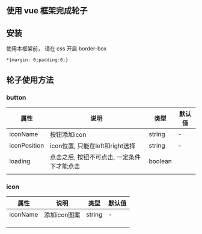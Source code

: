 ## 使用 vue 框架完成轮子


## 安装

使用本框架前， 请在 css 开启 border-box

```
*{margin: 0;padding:0;}
```


## 轮子使用方法

### button

| 属性         | 说明                                       | 类型    | 默认值 |
| ------------ | ------------------------------------------ | ------- | ------ |
| iconName     | 按钮添加icon                               | string  | -      |
| iconPosition | icon位置, 只能在left和right选择            | string  | -      |
| loading      | 点击之后, 按钮不可点击, 一定条件下才能点击 | boolean |        |
|              |                                            |         |        |

### icon

| 属性     | 说明         | 类型   | 默认值 |
| -------- | ------------ | ------ | ------ |
| iconName | 添加icon图案 | string | -      |
|          |              |        |        |
|          |              |        |        |
|          |              |        |        |